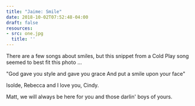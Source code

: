 ```yaml
---
title: "Jaime: Smile"
date: 2018-10-02T07:52:48-04:00
draft: false
resources:
- src: one.jpg
  title: ''
---
```


There are a few songs about smiles, but this snippet from a Cold Play song seemed to best fit this photo ...

"God gave you style and gave you grace
And put a smile upon your face"

Isolde, Rebecca and I love you, Cindy.

Matt, we will always be here for you and those darlin' boys of yours.
